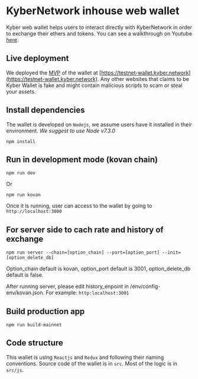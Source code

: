 # KyberNetwork inhouse web wallet
Kyber web wallet helps users to interact directly with KyberNetwork in order to exchange their ethers and tokens.
You can see a walkthrough on Youtube [here](https://www.youtube.com/watch?v=v2bdcChFEuQ).

## Live deployment
We deployed the [MVP](https://github.com/KyberNetwork/KyberWallet/releases/tag/MVP) of the wallet at [https://testnet-wallet.kyber.network](https://testnet-wallet.kyber.network). Any other websites that claims to be Kyber Wallet is fake and might contain malicious scripts to scam or steal your assets.

## Install dependencies
The wallet is developed on `Nodejs`, we assume users have it installed in their environment. *We suggest to use Node v7.3.0*
```
npm install
```

## Run in development mode (kovan chain)
```
npm run dev
```
Or
```
npm run kovan
```
Once it is running, user can access to the wallet by going to `http://localhost:3000`

## For server side to cach rate and history of exchange
 ```
npm run server --chain=[option_chain] --port=[option_port] --init=[option_delete_db]
```

Option_chain default is kovan, option_port default is 3001, option_delete_db default is false.

After running server, please edit history_enpoint in /env/config-env/kovan.json. For example: `http:localhost:3001`
## Build production app
```
npm run build-mainnet
```

## Code structure
This wallet is using `Reactjs` and `Redux` and following their naming conventions. Source code of the wallet is in `src`. Most of the logic is in `src/js`.


